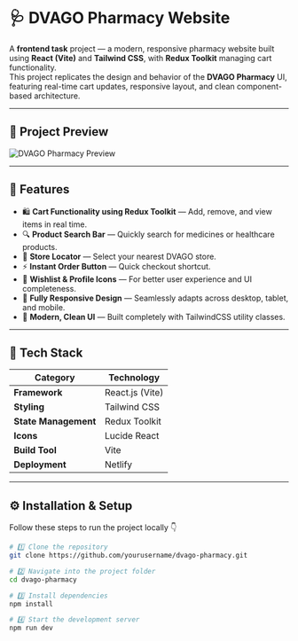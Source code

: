 # 🩺 DVAGO Pharmacy Website

A **frontend task** project — a modern, responsive pharmacy website built using **React (Vite)** and **Tailwind CSS**, with **Redux Toolkit** managing cart functionality.  
This project replicates the design and behavior of the **DVAGO Pharmacy** UI, featuring real-time cart updates, responsive layout, and clean component-based architecture.

---

## 📸 Project Preview

![DVAGO Pharmacy Preview](./src/assets/dvago-preview.png)

---

## 🚀 Features

- 🛍️ **Cart Functionality using Redux Toolkit** — Add, remove, and view items in real time.  
- 🔍 **Product Search Bar** — Quickly search for medicines or healthcare products.  
- 📍 **Store Locator** — Select your nearest DVAGO store.  
- ⚡ **Instant Order Button** — Quick checkout shortcut.  
- 🧡 **Wishlist & Profile Icons** — For better user experience and UI completeness.  
- 📱 **Fully Responsive Design** — Seamlessly adapts across desktop, tablet, and mobile.  
- 🎨 **Modern, Clean UI** — Built completely with TailwindCSS utility classes.  

---

## 🧠 Tech Stack

| Category | Technology |
|-----------|-------------|
| **Framework** | React.js (Vite) |
| **Styling** | Tailwind CSS |
| **State Management** | Redux Toolkit |
| **Icons** | Lucide React |
| **Build Tool** | Vite |
| **Deployment** | Netlify |

---

## ⚙️ Installation & Setup

Follow these steps to run the project locally 👇

```bash
# 1️⃣ Clone the repository
git clone https://github.com/yourusername/dvago-pharmacy.git

# 2️⃣ Navigate into the project folder
cd dvago-pharmacy

# 3️⃣ Install dependencies
npm install

# 4️⃣ Start the development server
npm run dev
